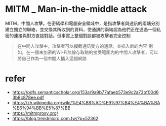 # MITM _ Man-in-the-middle attack
MITM，中間人攻擊。在密碼學和電腦安全領域中，是指攻擊者與通訊的兩端分別建立獨立的聯絡，並交換其所收到的資料，使通訊的兩端認為他們正在通過一個私密的連接與對方直接對話，但事實上整個對談都被攻擊者完全控制
> 在中間人攻擊中，攻擊者可以攔截通訊雙方的通話，並插入新的內容
> 例如，在一個未加密的Wi-Fi無線存取點的接受範圍內的中間人攻擊者，可以將自己作為一個中間人插入這個網路

# refer
- https://pdfs.semanticscholar.org/153a/9a9b77afaeb573e9c2a73bf00d63b8c878ee.pdf
- https://zh.wikipedia.org/wiki/%E4%B8%AD%E9%97%B4%E4%BA%BA%E6%94%BB%E5%87%BB
- https://mitmproxy.org/
- https://blog.trendmicro.com.tw/?p=52362